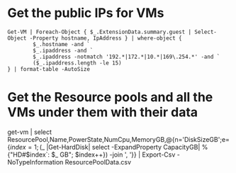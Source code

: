 # Get the public IPs for VMs
```
Get-VM | Foreach-Object { $_.ExtensionData.summary.guest | Select-Object -Property hostname, IpAddress } | where-object {
		$_.hostname -and `
		$_.ipaddress -and `
		$_.ipaddress -notmatch '192.*|172.*|10.*|169\.254.*' -and `
		($_.ipaddress.length -le 15)
} | format-table -AutoSize
```
# Get the Resource pools and all the VMs under them with their data
get-vm | select ResourcePool,Name,PowerState,NumCpu,MemoryGB,@{n='DiskSizeGB';e={$index=1;($_ |Get-HardDisk| select -ExpandProperty 
CapacityGB| % {"HD#$index`: $_ GB"; $index++}) -join ', '}} | Export-Csv -NoTypeInformation ResourcePoolData.csv
